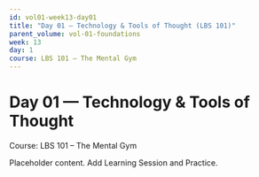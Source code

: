 ```yaml
---
id: vol01-week13-day01
title: "Day 01 — Technology & Tools of Thought (LBS 101)"
parent_volume: vol-01-foundations
week: 13
day: 1
course: LBS 101 – The Mental Gym
---
```


# Day 01 — Technology & Tools of Thought
Course: LBS 101 – The Mental Gym

Placeholder content. Add Learning Session and Practice.

